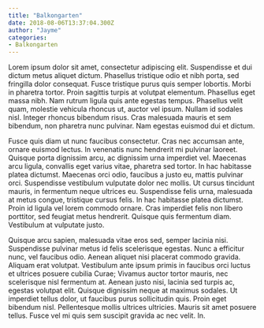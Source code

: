 ```yaml
---
title: "Balkongarten"
date: 2018-08-06T13:37:04.300Z
author: "Jayme"
categories:
- Balkongarten
---
```

Lorem ipsum dolor sit amet, consectetur adipiscing elit. Suspendisse et dui dictum metus aliquet dictum. Phasellus tristique odio et nibh porta, sed fringilla dolor consequat. Fusce tristique purus quis semper lobortis. Morbi in pharetra tortor. Proin sagittis turpis at volutpat elementum. Phasellus eget massa nibh. Nam rutrum ligula quis ante egestas tempus. Phasellus velit quam, molestie vehicula rhoncus ut, auctor vel ipsum. Nullam id sodales nisl. Integer rhoncus bibendum risus. Cras malesuada mauris et sem bibendum, non pharetra nunc pulvinar. Nam egestas euismod dui et dictum.

Fusce quis diam ut nunc faucibus consectetur. Cras nec accumsan ante, ornare euismod lectus. In venenatis nunc hendrerit mi pulvinar laoreet. Quisque porta dignissim arcu, ac dignissim urna imperdiet vel. Maecenas arcu ligula, convallis eget varius vitae, pharetra sed tortor. In hac habitasse platea dictumst. Maecenas orci odio, faucibus a justo eu, mattis pulvinar orci. Suspendisse vestibulum vulputate dolor nec mollis. Ut cursus tincidunt mauris, in fermentum neque ultrices eu. Suspendisse felis urna, malesuada at metus congue, tristique cursus felis. In hac habitasse platea dictumst. Proin id ligula vel lorem commodo ornare. Cras imperdiet felis non libero porttitor, sed feugiat metus hendrerit. Quisque quis fermentum diam. Vestibulum at vulputate justo.

Quisque arcu sapien, malesuada vitae eros sed, semper lacinia nisi. Suspendisse pulvinar metus id felis scelerisque egestas. Nunc a efficitur nunc, vel faucibus odio. Aenean aliquet nisi placerat commodo gravida. Aliquam erat volutpat. Vestibulum ante ipsum primis in faucibus orci luctus et ultrices posuere cubilia Curae; Vivamus auctor tortor mauris, nec scelerisque nisl fermentum at. Aenean justo nisi, lacinia sed turpis ac, egestas volutpat elit. Quisque dignissim neque at maximus sodales. Ut imperdiet tellus dolor, ut faucibus purus sollicitudin quis. Proin eget bibendum nisl. Pellentesque mollis ultrices ultricies. Mauris sit amet posuere tellus. Fusce vel mi quis sem suscipit gravida ac nec velit. In.
